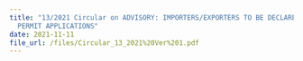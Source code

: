 ```yaml
---
title: "13/2021 Circular on ADVISORY: IMPORTERS/EXPORTERS TO BE DECLARED IN
  PERMIT APPLICATIONS"
date: 2021-11-11
file_url: /files/Circular_13_2021%20Ver%201.pdf
---
```

